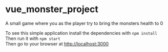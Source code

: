 # vue_monster_project

A small game where you as the player try to bring the monsters health to 0

To see this simple application install the dependencies with `npm install`\
Then run it with `npm start`\
Then go to your browser at <http://localhost:3000>
